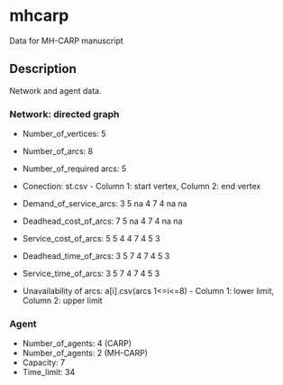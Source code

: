 # mhcarp
Data for MH-CARP manuscript

## Description 
Network and agent data. 

### Network: directed graph  
* Number_of_vertices: 5 
* Number_of_arcs: 8 
* Number_of_required arcs: 5 
* Conection: st.csv - Column 1: start vertex, Column 2: end vertex 

* Demand_of_service_arcs: 3 5 na 4 7 4 na na
* Deadhead_cost_of_arcs: 7 5 na 4 7 4 na na
* Service_cost_of_arcs: 5 5 4 4 7 4 5 3 
* Deadhead_time_of_arcs: 3 5 7 4 7 4 5 3 
* Service_time_of_arcs: 3 5 7 4 7 4 5 3 

* Unavailability of arcs: a[i].csv(arcs 1<=i<=8) - Column 1: lower limit, Column 2: upper limit 

### Agent 
* Number_of_agents: 4 (CARP) 
* Number_of_agents: 2 (MH-CARP) 
* Capacity: 7 
* Time_limit: 34 
